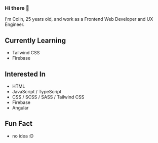 ### Hi there 👋
I'm Colin, 25 years old, and work as a Frontend Web Developer and UX Engineer.

<!--
**colfin-96/colfin-96** is a ✨ _special_ ✨ repository because its `README.md` (this file) appears on your GitHub profile.

Here are some ideas to get you started:

- 🔭 I’m currently working on ...
- 🌱 I’m currently learning ...
- 👯 I’m looking to collaborate on ...
- 🤔 I’m looking for help with ...
- 💬 Ask me about ...
- 📫 How to reach me: ...
- 😄 Pronouns: ...
- ⚡ Fun fact: ...
-->

## Currently Learning
- Tailwind CSS
- Firebase

## Interested In
- HTML
- JavaScript / TypeScript
- CSS / SCSS / SASS / Tailwind CSS
- Firebase
- Angular

## Fun Fact
- no idea :D
